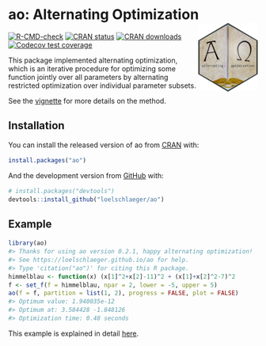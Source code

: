 
<!-- README.md is generated from README.Rmd. Please edit that file -->

# ao: Alternating Optimization <img src="man/figures/logo.png" align="right" alt="" width="120" />

<!-- badges: start -->

[![R-CMD-check](https://github.com/loelschlaeger/ao/workflows/R-CMD-check/badge.svg)](https://github.com/loelschlaeger/ao/actions)
[![CRAN
status](https://www.r-pkg.org/badges/version-last-release/ao)](https://www.r-pkg.org/badges/version-last-release/ao)
[![CRAN
downloads](https://cranlogs.r-pkg.org/badges/grand-total/ao)](https://cranlogs.r-pkg.org/badges/grand-total/ao)
[![Codecov test
coverage](https://codecov.io/gh/loelschlaeger/ao/branch/main/graph/badge.svg)](https://app.codecov.io/gh/loelschlaeger/ao?branch=main)
<!-- badges: end -->

This package implemented alternating optimization, which is an iterative
procedure for optimizing some function jointly over all parameters by
alternating restricted optimization over individual parameter subsets.

See the [vignette](https://loelschlaeger.github.io/ao/articles/ao.html)
for more details on the method.

## Installation

You can install the released version of ao from
[CRAN](https://CRAN.R-project.org) with:

``` r
install.packages("ao")
```

And the development version from [GitHub](https://github.com/) with:

``` r
# install.packages("devtools")
devtools::install_github("loelschlaeger/ao")
```

## Example

``` r
library(ao)
#> Thanks for using ao version 0.2.1, happy alternating optimization!
#> See https://loelschlaeger.github.io/ao for help.
#> Type 'citation("ao")' for citing this R package.
himmelblau <- function(x) (x[1]^2+x[2]-11)^2 + (x[1]+x[2]^2-7)^2
f <- set_f(f = himmelblau, npar = 2, lower = -5, upper = 5)
ao(f = f, partition = list(1, 2), progress = FALSE, plot = FALSE)
#> Optimum value: 1.940035e-12 
#> Optimum at: 3.584428 -1.848126 
#> Optimization time: 0.48 seconds
```

This example is explained in detail
[here](https://loelschlaeger.github.io/ao/articles/ao.html#application).
